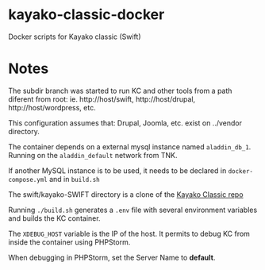 # kayako-classic-docker
Docker scripts for Kayako classic (Swift)

# Notes
The subdir branch was started to run KC and other tools from a path diferent from root: ie. http://host/swift, http://host/drupal, http://host/wordpress, etc.

This configuration assumes that: Drupal, Joomla, etc. exist on ../vendor directory.

The container depends on a external mysql instance named `aladdin_db_1`. Running on the `aladdin_default` network from TNK.

If another MySQL instance is to be used, it needs to be declared in `docker-compose.yml` and in `build.sh`

The swift/kayako-SWIFT directory is a clone of the [Kayako Classic repo](https://github.com/trilogy-group/kayako-SWIFT)

Running `./build.sh` generates a `.env` file with several environment variables and builds the KC container.

The `XDEBUG_HOST` variable is the IP of the host. It permits to debug KC from inside the container using PHPStorm.

When debugging in PHPStorm, set the Server Name to **default**.

